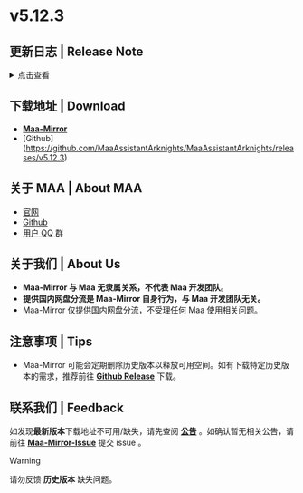 # v5.12.3

## 更新日志 | Release Note
<details>

<summary>点击查看</summary>

### 停不下来了 | Highlight

* Base navigation fixes for the overseas clients

### 新增 | New

* 繁中服更新活動導航"懷黍離" (#11592)  By XuQingTW

### 修复 | Fix

* 繁中服-生息演算中，完成生存週期畫面、大地圖畫面卡住 (#11649)  By momomochi987
* 繁中服 生息演算讀檔畫面卡住 (#11646)  By momomochi987
* 基建修复4 识别不到缩小状态下的后两个宿舍  By ABA2396
* 38c8dd8 68357b9 modified base tasks in Official. Global needs custom ROI to work  By Constrat
* 380bf68 modified Base Infrast Siege for all clients. Reverting for global and co.  By Constrat

### 文档 | Docs

* README 移除 MaaX，更换前端仓库地址 (#11636)  By Rbqwow

### 其他 | Other

* 補上繁中服的加工站、訓練室相關內容 (#11648)  By momomochi987
* 调整基建宿舍阈值  By ABA2396
* 调整基建发电站阈值  By ABA2396

**Full Changelog**: [v5.12.2 -> v5.12.3](https://github.com/MaaAssistantArknights/MaaAssistantArknights/compare/v5.12.2...v5.12.3)


</details>

## 下载地址 | Download
- **[Maa-Mirror](https://weinibuliu.github.io/Maa-Mirror/post/2.html)**
- [Github] (https://github.com/MaaAssistantArknights/MaaAssistantArknights/releases/v5.12.3)

## 关于 MAA | About MAA
- [官网](https://maa.plus)
- [Github](https://github.com/MaaAssistantArknights/MaaAssistantArknights)
- [用户 QQ 群](https://ota.maa.plus/MaaAssistantArknights/api/qqgroup)

## 关于我们 | About Us
- **Maa-Mirror 与 Maa 无隶属关系，不代表 Maa 开发团队**。
- **提供国内网盘分流是 Maa-Mirror 自身行为，与 Maa 开发团队无关。**
- Maa-Mirror 仅提供国内网盘分流，不受理任何 Maa 使用相关问题。

## 注意事项 | Tips
- Maa-Mirror 可能会定期删除历史版本以释放可用空间。如有下载特定历史版本的需求，推荐前往 **[Github Release](https://github.com/MaaAssistantArknights/MaaAssistantArknights/releases)** 下载。

## 联系我们 | Feedback
如发现**最新版本**下载地址不可用/缺失，请先查阅 **[公告](https://weinibuliu.github.io/Maa-Mirror/post/1.html)** 。如确认暂无相关公告，请前往 **[Maa-Mirror-Issue](https://github.com/weinibuliu/Maa-Mirror-Issue)** 提交 issue 。
>[!WARNING]
请勿反馈 **历史版本** 缺失问题。
